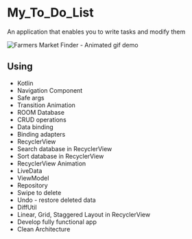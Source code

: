 # My_To_Do_List
An application that enables you to write tasks and modify them

![Farmers Market Finder - Animated gif demo](https://drive.google.com/file/d/15lMLWzheTawyWXykbeJfHrLF0H1g7knv/view?usp=sharing)


## Using 
* Kotlin
* Navigation Component
* Safe args
* Transition Animation
* ROOM Database
* CRUD operations
* Data binding
* Binding adapters
* RecyclerView
* Search database in RecyclerView
* Sort database in RecyclerView
* RecyclerView Animation
* LiveData
* ViewModel
* Repository
* Swipe to delete
* Undo - restore deleted data
* DiffUtil
* Linear, Grid, Staggered Layout in RecyclerView
* Develop fully functional app
* Clean Architecture

